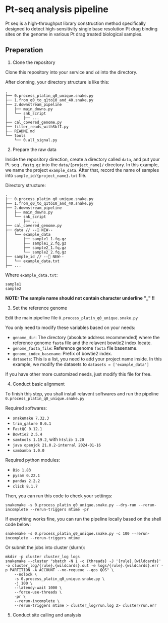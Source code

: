 # Pt-seq analysis pipeline

Pt seq is a high-throughput library construction method specifically designed to detect high-sensitivity single base resolution Pt drag binding sites on the genome in various Pt drag treated biological samples.

## Preperation

1. Clone the repository

Clone this repository into your service and `cd` into the directory.

After clonning, your directory structure is like this:
```
.
├── 0.process_platin_q0_unique.snake.py
├── 1.from_q0_to_q1to10_and_40.snake.py
├── 2.downstream_pipeline
│   ├── main_downs.py
│   └── snk_script
│       ├── ...
├── cal_covered_genome.py
├── filter_reads_withSbfI.py
├── README.md
└── tools
    └── 0.all_signal.py
```

2. Prepare the raw data

Inside the repository direction, create a directory called `data`, and put your Pt-seq `.fastq.gz` into the `data/{project_name}/` directory. In this example, we name the project `example_data`. After that, record the name of samples into `sample_id/{project_name}.txt` file.

Directory structure:

```
.
├── 0.process_platin_q0_unique.snake.py
├── 1.from_q0_to_q1to10_and_40.snake.py
├── 2.downstream_pipeline
│   ├── main_downs.py
│   └── snk_script
│       ├── ...
├── cal_covered_genome.py
├── data // --🔴 NEW--
│   └── example_data
│       ├── sample1_1.fq.gz
│       ├── sample1_2.fq.gz
│       ├── sample2_1.fq.gz
│       └── sample2_2.fq.gz
├── sample_id // --🔴 NEW-- 
│   └── example_data.txt
├── ...
```

Where `example_data.txt`:
```
sample1
sample2
```

**NOTE: The sample name should not contain character underline "\_" !!**

3. Set the reference genome

Edit the main pipeline file `0.process_platin_q0_unique.snake.py`

You only need to modify these variables based on your needs:
- `genome_dir`: The directory (absolute address recommended) where the reference genome `fasta` file and the relavent bowtie2 index locate.
- `genome_fasta_file`: Reference genome `fasta` file basename.
- `genome_index_basename`: Prefix of bowtie2 index.
- `datasets`: This is a list, you need to add your project name inside. In this example, we modify the datasets to `datasets = ['example_data']`

If you have other more customized needs, just modify this file for free.

4. Conduct basic alignment

To finish this step, you shall install relavent softwares and run the pipeline `0.process_platin_q0_unique.snake.py`

Required softwares:
- `snakemake 7.32.3`
- `trim_galore 0.6.1`
- `FastQC 0.12.1`
- `Bowtie2 2.5.4`
- `samtools 1.19.2`, with `htslib 1.20`
- `java openjdk 21.0.2-internal 2024-01-16`
- `sambamba 1.0.0`

Required python modules:
- `Bio 1.83`
- `pysam 0.22.1`
- `pandas 2.2.2`
- `click 8.1.7`


Then, you can run this code to check your settings:
```shell
snakemake -s 0.process_platin_q0_unique.snake.py --dry-run --rerun-incomplete --rerun-triggers mtime -pr
```

If everything works fine, you can run the pipeline locally based on the shell code below:
```shell
snakemake -s 0.process_platin_q0_unique.snake.py -c 100 --rerun-incomplete --rerun-triggers mtime
```

Or submit the jobs into cluster (slurm):
```shell
mkdir -p cluster cluster_log logs
snakemake --cluster "sbatch -N 1 -c {threads} -J '{rule}.{wildcards}' -o cluster_log/{rule}.{wildcards}.out -e logs/{rule}.{wildcards}.err -p PARTITION -A ACCOUNT --no-requeue --qos QOS" \ 
	--nolock \
	-s 0.process_platin_q0_unique.snake.py \
	-j 100 \
	--latency-wait 1000 \
	--force-use-threads \
	-pr \
	--rerun-incomplete \
	--rerun-triggers mtime > cluster_log/run.log 2> cluster/run.err
```


5. Conduct site calling and analysis
